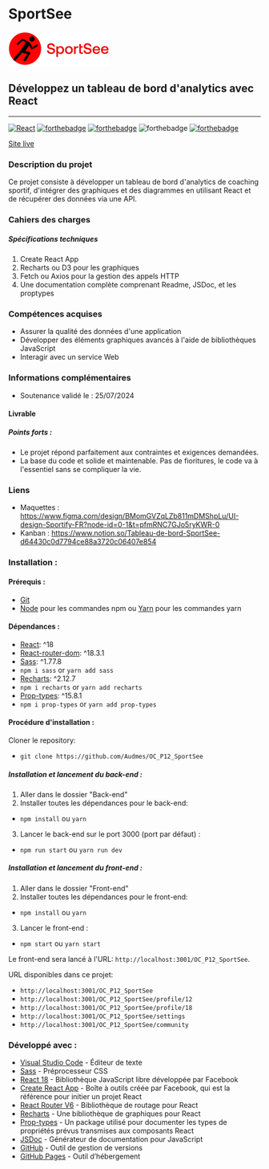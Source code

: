 # SportSee
![Image](logo.png)

## Développez un tableau de bord d'analytics avec React
------------
[![React](https://img.shields.io/badge/react-20232a?style=for-the-badge&logo=react&logocolor=61dafb)](https://reactjs.org/)
[![forthebadge](https://forthebadge.com/images/badges/validated-html5.svg)](https://validator.w3.org/nu/?showsource=yes&showoutline=yes&showimagereport=yes&doc=https%3A%2F%2Faudmes.github.io%2FOC_P12_SportSee%2F)
[![forthebadge](https://forthebadge.com/images/badges/uses-css.svg)](https://jigsaw.w3.org/css-validator/validator?uri=https%3A%2F%2Faudmes.github.io%2FOC_P12_SportSee%2F&profile=css3svg&usermedium=all&warning=1&vextwarning=&lang=fr)
![forthebadge](https://forthebadge.com/images/badges/uses-js.svg)
[![forthebadge](https://forthebadge.com/images/badges/uses-git.svg)](https://github.com/Audmes)

[Site live](https://audmes.github.io/OC_P12_SportSee/)

### Description du projet
Ce projet consiste à développer un tableau de bord d'analytics de coaching sportif, d'intégrer des graphiques et des diagrammes en utilisant React et de récupérer des données via une API.

### Cahiers des charges
##### Spécifications techniques
1. Create React App
2. Recharts ou D3 pour les graphiques
3. Fetch ou Axios pour la gestion des appels HTTP
4. Une documentation complète comprenant Readme, JSDoc, et les proptypes

### Compétences acquises
- Assurer la qualité des données d'une application
- Développer des éléments graphiques avancés à l'aide de bibliothèques JavaScript
- Interagir avec un service Web

### Informations complémentaires
- Soutenance validé le : 25/07/2024

#### Livrable

##### Points forts :

- Le projet répond parfaitement aux contraintes et exigences demandées.
- La base du code et solide et maintenable. Pas de fioritures, le code va à l'essentiel sans se compliquer  la vie.

### Liens
- Maquettes : https://www.figma.com/design/BMomGVZqLZb811mDMShpLu/UI-design-Sportify-FR?node-id=0-1&t=pfmRNC7GJo5ryKWR-0
- Kanban : https://www.notion.so/Tableau-de-bord-SportSee-d64430c0d7794ce88a3720c06407e854

### Installation :

#### Prérequis :

-   [Git](https://git-scm.com)
-   [Node](https://nodejs.org/en/) pour les commandes npm ou [Yarn](https://yarnpkg.com/) pour les commandes yarn

#### Dépendances :

-   [React](https://reactjs.org): ^18
-   [React-router-dom](https://reactrouter.com/): ^18.3.1
-   [Sass](https://sass-lang.com/): ^1.77.8
-   `npm i sass` or `yarn add sass`
-   [Recharts](https://recharts.org/): ^2.12.7
-   `npm i recharts` or `yarn add recharts`
-   [Prop-types](https://www.npmjs.com/package/prop-types): ^15.8.1
-   `npm i prop-types` or `yarn add prop-types`

#### Procédure d'installation :

Cloner le repository:
-   `git clone https://github.com/Audmes/OC_P12_SportSee`

##### Installation et lancement du back-end :

1. Aller dans le dossier "Back-end"
2. Installer toutes les dépendances pour le back-end:
-   `npm install` ou `yarn`
3. Lancer le back-end sur le port 3000 (port par défaut) :
-   `npm run start` ou `yarn run dev`

##### Installation et lancement du front-end :

1. Aller dans le dossier "Front-end"
2. Installer toutes les dépendances pour le front-end:
-   `npm install` ou `yarn`
3. Lancer le front-end :
-   `npm start` ou `yarn start`

Le front-end sera lancé à l'URL:
`http://localhost:3001/OC_P12_SportSee`.

URL disponibles dans ce projet:

-   `http://localhost:3001/OC_P12_SportSee`
-   `http://localhost:3001/OC_P12_SportSee/profile/12`
-   `http://localhost:3001/OC_P12_SportSee/profile/18`
-   `http://localhost:3001/OC_P12_SportSee/settings`
-   `http://localhost:3001/OC_P12_SportSee/community`

### Développé avec :

-   [Visual Studio Code](https://code.visualstudio.com/) - Éditeur de texte
-   [Sass](https://sass-lang.com/) - Préprocesseur CSS
-   [React 18](https://fr.reactjs.org/) - Bibliothèque JavaScript libre développée par Facebook
-   [Create React App](https://create-react-app.dev/) - Boîte à outils créée par Facebook, qui est la référence pour initier un projet React
-   [React Router V6](https://reactrouter.com/) - Bibliothèque de routage pour React
-   [Recharts](https://recharts.org/) - Une bibliothèque de graphiques pour React
-   [Prop-types](https://www.npmjs.com/package/prop-types) - Un package utilisé pour documenter les types de propriétés prévus transmises aux composants React
-   [JSDoc](https://jsdoc.app/) - Générateur de documentation pour JavaScript
-   [GitHub](https://github.com/) - Outil de gestion de versions
-   [GitHub Pages](https://pages.github.com/) - Outil d’hébergement